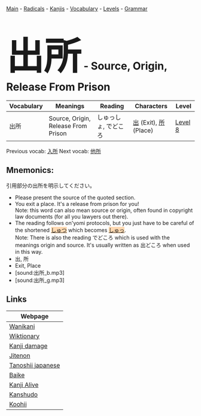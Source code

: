 <style> bigfont {font-size: 100px}</style>
[Main](../README.md) -
[Radicals](../radicals.md) -
[Kanjis](../kanjis.md) -
[Vocabulary](../vocabulary.md) -
[Levels](../levels.md) -
[Grammar](../grammar.md)
# <bigfont> 出所</bigfont> - Source, Origin, Release From Prison 

| Vocabulary | Meanings | Reading | Characters | Level |
| --- | --- | --- | --- | --- |
| 出所 | Source, Origin, Release From Prison | しゅっしょ, でどころ |  [出](../kanjis/出.md) (Exit), [所](../kanjis/所.md) (Place) | [Level 8](../levels/wk_level8.md) |

Previous vocab: [入所](入所.md) Next vocab: [他所](他所.md) 

## Mnemonics:
引用部分の出所を明示してください。
* Please present the source of the quoted section.
* You exit a place. It's a release from prison for you!<br />Note: this word can also mean source or origin, often found in copyright law documents (for all you lawyers out there).
* The reading follows on'yomi protocols, but you just have to be careful of the shortened <span style="background-color:#fed8b1"> [しゅつ](https://jisho.org/search/しゅつ)</span> which becomes <span style="background-color:#fed8b1"> [しゅっ](https://jisho.org/search/しゅっ)</span>.<br />Note: There is also the reading でどころ which is used with the meanings origin and source. It's usually written as 出どころ when used in this way.
* 出, 所
* Exit, Place
* [sound:出所_b.mp3]
* [sound:出所_g.mp3]


## Links 

| Webpage |
| --- |
| [Wanikani          ](https://www.wanikani.com/kanji/出所) |
| [Wiktionary        ](https://en.wiktionary.org/wiki/出所) |
| [Kanji damage      ](http://www.kanjidamage.com/kanji/search?utf8=✓&q=出所) |
| [Jitenon           ](https://jitenon.com/kanji/出所) |
| [Tanoshii japanese ](https://www.tanoshiijapanese.com/dictionary/kanji.cfm?k=出所) |
| [Baike             ](https://baike.baidu.com/item/出所) |
| [Kanji Alive       ](https://app.kanjialive.com/出所) |
| [Kanshudo          ](https://www.kanshudo.com/searchmn?q=出所) |
| [Koohii            ](https://kanji.koohii.com/study/kanji/出所) |
